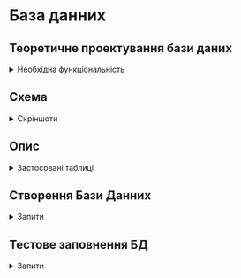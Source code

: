 # База данних


## **Теоретичне проектування бази даних**
<details>
<summary>Необхідна функціональність</summary>


1. Список контактів.

2. Список клієнтів:
	- Приватні особи
	- Підприємства

3. Список клієнтів на постійному відвідуванні:
	- Об'єкт
	- Кількість відвідувань на місяць
	- Дати минулих відвідувань
	- Нотатки

4. Список дзвінків:
	- Контакт
	- Результат розмови

5. Список Запланованих дзвінків

6. Список бригад
	- бригади
 	- працівники бригад
  	- куратор бригади

8. План на місяць (місяці)
	- Планових відвідуваннь
	- Обробок
</details>

## **Схема**
<details>
<summary>Скріншоти</summary>

![image](https://github.com/user-attachments/assets/b2acd2b5-6a09-4c0e-9da7-2d9882b94bed)
![image](https://github.com/user-attachments/assets/a6f38bb7-8317-4944-969b-55c81e389727)
![image](https://github.com/user-attachments/assets/771381f0-71d4-4202-9553-fb28e449311c)



</details>

## **Опис**
<details>
<summary>Застосовані таблиці</summary>

### **Contacts**
_Контаки - всі люди з якими буде працювати программа
	- Клієнти
 	- Працівники юридичних осіб
 	- Працівники
  	- Куратори_

### **PhoneNumbers**
_Номера телефонів клієнтів
(окрема таблиця на випадок декількох номерів у однієї особи)_

### **Calls**
_Дзвінки які здійснюються та повинні бути записані до программи_

### **CallResultTypes**
_Типи результатів дзвінків_

### **CallTypes**
_Типи дзвінків (вхідні та вихідні)_

### **PlannedCalls**
_Заплановані або перенесені дзвінки_

### **NaturalPerson**
_Фізична особо - замовник_

### **LegalPerson**
_Юридична особа замовник_

### **TaxSystem**
_Тип опадткування
	- Загальна система
	- Єдиний податок ІІ група
	- Єдиний податок ІІІ група_

### **Position**
_Посада особи (контакту) у Юридичної особи_

### **PlanedWork**
_Планові роботи та кількість відвідувань на місяць_

### **PlanetVisit**
_Плановий візит_

### **Brigade**
_Бригада_

### **Workes**
_Співробітники (куратори та оператори)_

</details>


## **Створення Бази Данних**
<details>
<summary>Запити</summary>

### **Створення БД**
```
CREATE DATABASE PCCRM;
```

### **Контакти**
```
CREATE TABLE Contacts (
    id int NOT NULL AUTO_INCREMENT,
    PIB varchar(100) NOT NULL,
    email varchar(255) NULL,
    notes text NULL,
    PRIMARY KEY (id)
);
```

### **Номера телефону**
```
CREATE TABLE PhoneNumbers (
    phone_number varchar(15) NOT NULL,
    contact_id INT NOT NULL,
    PRIMARY KEY (phone_number)
);
```

### **Фізична особа**
```
CREATE TABLE NaturalPerson (
    contact_id int NOT NULL AUTO_INCREMENT,
    IPN varchar(30) NOT NULL,
    address varchar(100),
    PRIMARY KEY (contact_id)
);
```

### **Юридична особа**
```
CREATE TABLE LegalPerson (
    id int NOT NULL AUTO_INCREMENT,
    name varchar(50) NOT NULL,
    EDRPOU varchar(20) NOT NULL,
    address varchar(100) NOT NULL,
    current_account varchar(20),
    email varchar(20),
    tax_system_id INT,
    PRIMARY KEY (id)
);
```

### **Співробітники юридичних осіб**
```
CREATE TABLE Position (
    contact_id int NOT NULL,
    legal_person_id INT NOT NULL,
    priority_contact BOOLEAN NOT NULL,
    position varchar(30) NOT NULL,
    PRIMARY KEY (contact_id)
);
```

### **Виклики**
```
CREATE TABLE Calls (
    id int NOT NULL AUTO_INCREMENT,
    call_type int NOT NULL,
    contact_id int NOT NULL,
    date_time DATETIME NOT NULL,
    result_type_id INT NOT NULL,
    comment TEXT NOT NULL,
    PRIMARY KEY (id)
);
```

### **Типи викликів**
```
CREATE TABLE CallTypes (
    id int NOT NULL AUTO_INCREMENT,
    name varchar(15) NOT NULL,
    PRIMARY KEY (id)
);
```

### **Типи результатів викликів**
```
CREATE TABLE CallResultTypes (
    id int NOT NULL AUTO_INCREMENT,
    resunt varchar(15) NOT NULL,
    PRIMARY KEY (id)
);
```

### **Планові дзвінки**
```
CREATE TABLE PlannedCalls (
    id int NOT NULL AUTO_INCREMENT,
    contact_id INT NOT NULL,
    date DATE NOT NULL,
    time TIME NULL,
    goal text NULL,
    PRIMARY KEY (id)
);
```

### **Типи опадаткування**
```
CREATE TABLE TaxSystem (
    id int NOT NULL AUTO_INCREMENT,
    type varchar(20),
    PRIMARY KEY (id)
);
```

### **Планові роботи**
```
CREATE TABLE PlannedWork (
    id int NOT NULL AUTO_INCREMENT,
    legal_person BOOLEAN NOT NULL,
    person_id int NOT NULL,
    quantity_per_month INT NOT NULL,
    brigade_id INT NULL,
    notes text NULL,
    PRIMARY KEY (id)
);
```

### **Планові візити**
```
CREATE TABLE PlannedVisit (
    id int NOT NULL AUTO_INCREMENT,
    planned_work_id INT NOT NULL,
    date DATE NULL,
    notes text NULL,
    PRIMARY KEY (id)
);
```

### **Бригада**
```
CREATE TABLE Brigade (
    id int NOT NULL AUTO_INCREMENT,
    name varchar(20) NOT NULL,
    curator_contact_id INT NOT NULL,
    PRIMARY KEY (id)
);
```

### **Співробітники**
```
CREATE TABLE Workers (
    contact_id int NOT NULL,
    brigade_id INT NOT NULL,
    PRIMARY KEY (contact_id)
);
```

</details>


## **Тестове заповнення БД**
<details>
<summary>Запити</summary>

### **Контакти**
```
INSERT INTO Contacts (PIB, email)
VALUES 
('Іван Іваненко', 'ivan.ivanenko@example.com'),
('Петро Петренко', 'petro.petrenko@example.com'),
('Олена Шевченко', 'olena.shevchenko@example.com'),
('Марія Горобець', 'mariya.horobets@example.com'),
('Оксана Бойко', 'oksana.boyko@example.com'),
('Андрій Лисенко', 'andriy.lysenko@example.com'),
('Сергій Коваленко', 'serhiy.kovalenko@example.com'),
('Надія Бондар', 'nadia.bondar@example.com'),
('Юлія Кравець', 'yulia.kravets@example.com'),
('Володимир Мороз', 'volodymyr.moroz@example.com'),
('Наталія Гриценко', 'natalia.hrytsenko@example.com'),
('Олександр Тимошенко', 'oleksandr.tymoshenko@example.com'),
('Віктор Мельник', 'viktor.melnyk@example.com'),
('Тетяна Ковальчук', 'tetiana.kovalchuk@example.com'),
('Ірина Федорук', 'iryna.fedoruk@example.com'),
('Микола Сидоренко', 'mykola.sydorenko@example.com'),
('Галина Савченко', 'halyna.savchenko@example.com'),
('Олег Павленко', 'oleh.pavlenko@example.com'),
('Дмитро Заєць', 'dmytro.zayats@example.com'),
('Катерина Довженко', 'kateryna.dovzhenko@example.com');
```

### **Номера телефонів**
```
INSERT INTO phonenumbers (phone_number, contact_id) 
VALUES 
('+380501234567', 1), 
('+380671234567', 2), 
('+380931234567', 2), 
('+380631234567', 3), 
('+380991234567', 4), 
('+380681234567', 5), 
('+380501234568', 6), 
('+380671234568', 7), 
('+380931234568', 8), 
('+380631234568', 9), 
('+380991234568', 10), 
('+380681234568', 11), 
('+380501234569', 12), 
('+380671234569', 12), 
('+380931234569', 13), 
('+380631234569', 14), 
('+380991234569', 15), 
('+380681234569', 16), 
('+380501234570', 17), 
('+380671234570', 18), 
('+380931234570', 18), 
('+380631234570', 18), 
('+380991234570', 19), 
('+380681234570', 20), 
('+380501234571', 20);
```


</details>
